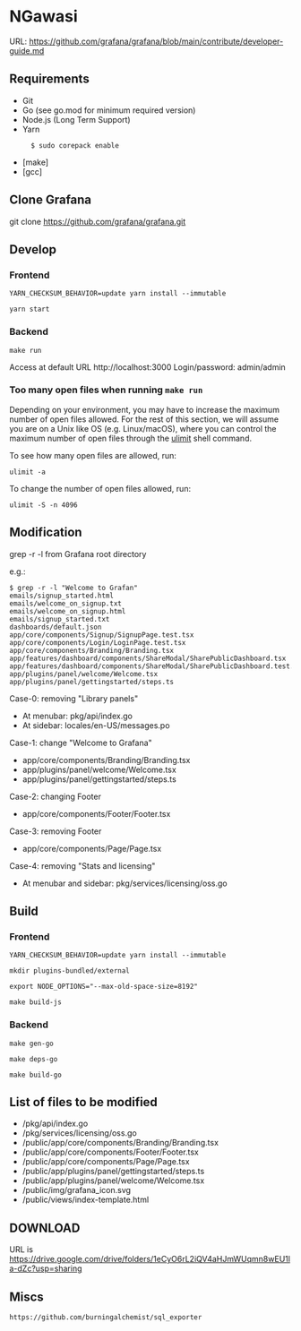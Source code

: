 # NGawasi
URL: https://github.com/grafana/grafana/blob/main/contribute/developer-guide.md

## Requirements
- Git
- Go (see go.mod for minimum required version)
- Node.js (Long Term Support)
- Yarn
    ```
      $ sudo corepack enable
    ```
- [make]
- [gcc]
    
## Clone Grafana

git clone https://github.com/grafana/grafana.git

## Develop

### Frontend

```
YARN_CHECKSUM_BEHAVIOR=update yarn install --immutable

yarn start
```

### Backend

```
make run
```

Access at default URL http://localhost:3000
Login/password: admin/admin

### Too many open files when running `make run`

Depending on your environment, you may have to increase the maximum number of open files allowed. For the rest of this section, we will assume you are on a Unix like OS (e.g. Linux/macOS), where you can control the maximum number of open files through the [ulimit](https://ss64.com/bash/ulimit.html) shell command.

To see how many open files are allowed, run:

```
ulimit -a
```

To change the number of open files allowed, run:

```
ulimit -S -n 4096
```

## Modification

grep -r -l from Grafana root directory

e.g.:
```
$ grep -r -l "Welcome to Grafan"
emails/signup_started.html
emails/welcome_on_signup.txt
emails/welcome_on_signup.html
emails/signup_started.txt
dashboards/default.json
app/core/components/Signup/SignupPage.test.tsx
app/core/components/Login/LoginPage.test.tsx
app/core/components/Branding/Branding.tsx
app/features/dashboard/components/ShareModal/SharePublicDashboard.tsx
app/features/dashboard/components/ShareModal/SharePublicDashboard.test.tsx
app/plugins/panel/welcome/Welcome.tsx
app/plugins/panel/gettingstarted/steps.ts
```

Case-0: removing "Library panels"
- At menubar: pkg/api/index.go 
- At sidebar: locales/en-US/messages.po

Case-1: change "Welcome to Grafana"
- app/core/components/Branding/Branding.tsx
- app/plugins/panel/welcome/Welcome.tsx
- app/plugins/panel/gettingstarted/steps.ts

Case-2: changing Footer
- app/core/components/Footer/Footer.tsx

Case-3: removing Footer
- app/core/components/Page/Page.tsx

Case-4: removing "Stats and licensing"
- At menubar and sidebar: pkg/services/licensing/oss.go

## Build

### Frontend

```
YARN_CHECKSUM_BEHAVIOR=update yarn install --immutable

mkdir plugins-bundled/external

export NODE_OPTIONS="--max-old-space-size=8192"

make build-js
```

### Backend

```
make gen-go

make deps-go

make build-go  
```

## List of files to be modified

- <grafana>/pkg/api/index.go
- <grafana>/pkg/services/licensing/oss.go  
- <grafana>/public/app/core/components/Branding/Branding.tsx
- <grafana>/public/app/core/components/Footer/Footer.tsx
- <grafana>/public/app/core/components/Page/Page.tsx
- <grafana>/public/app/plugins/panel/gettingstarted/steps.ts
- <grafana>/public/app/plugins/panel/welcome/Welcome.tsx
- <grafana>/public/img/grafana_icon.svg
- <grafana>/public/views/index-template.html

## DOWNLOAD
    
URL is https://drive.google.com/drive/folders/1eCyO6rL2iQV4aHJmWUqmn8wEU1la-dZc?usp=sharing
    
## Miscs
    https://github.com/burningalchemist/sql_exporter
